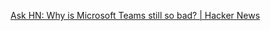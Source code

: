 
[Ask HN: Why is Microsoft Teams still so bad? | Hacker News](https://news.ycombinator.com/item?id=32932137)
